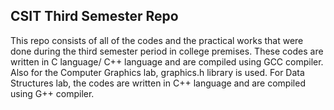 ## CSIT Third Semester Repo 

This repo consists of all of the codes and the practical works that were done during the third semester period in college premises. These codes are written in C language/ C++ language and are compiled using GCC compiler. Also for the Computer Graphics lab, graphics.h library is used. For Data Structures lab, the codes are written in C++ language and are compiled using G++ compiler. 
